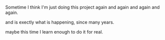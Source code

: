 Sometime I think I'm just doing this project again and again and 
again and again.

and is exectly what is happening, since many years.

maybe this time I learn enough to do it for real.

